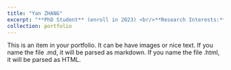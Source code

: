```yaml
---
title: "Yan ZHANG"
excerpt: "**PhD Student** (enroll in 2023) <br/>**Research Interests:** <br/>(1) 海岸带SDG; <br/>(2) 铁浓度分析技术. <br/><img src='/images/campus_group.png' style='max-width: 500px; height: auto;'>"
collection: portfolio
---
```


This is an item in your portfolio. It can be have images or nice text. If you name the file .md, it will be parsed as markdown. If you name the file .html, it will be parsed as HTML. 
